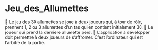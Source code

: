 # Jeu_des_Allumettes
 Le jeu des 30 allumettes se joue à deux joueurs qui, à tour de rôle, prennent 1, 2 ou 3 allumettes d’un tas qui en contient initialement 30.  Le joueur qui prend la dernière allumette perd.  L’application à développer doit permettre à deux joueurs de s’affronter. C’est l’ordinateur qui est l’arbitre de la partie.
